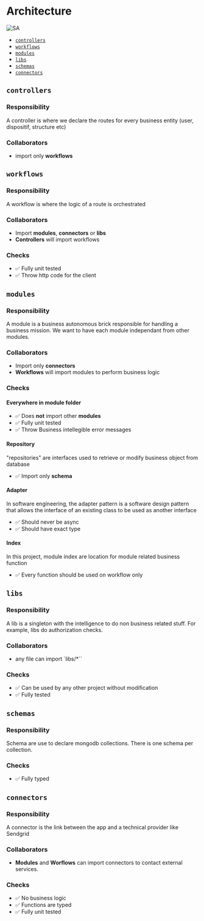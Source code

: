 # Architecture

![SA](../images/SA1.png)

- [`controllers`](#controllers)
- [`workflows`](#workflows)
- [`modules`](#modules)
- [`libs`](#libs)
- [`schemas`](#schemas)
- [`connectors`](#connectors)

## `controllers`

### Responsibility

A controller is where we declare the routes for every business entity (user, dispositif, structure etc)

### Collaborators

- import only **workflows**

## `workflows`

### Responsibility

A workflow is where the logic of a route is orchestrated

### Collaborators

- Import **modules**, **connectors** or **libs**
- **Controllers** will import workflows

### Checks

- ✅ Fully unit tested
- ✅ Throw http code for the client

## `modules`

### Responsibility

A module is a business autonomous brick responsible for handling a business mission.
We want to have each module independant from other modules.

### Collaborators

- Import only **connectors**
- **Workflows** will import modules to perform business logic

### Checks

#### Everywhere in module folder

- ✅ Does **not** import other **modules**
- ✅ Fully unit tested
- ✅ Throw Business intellegible error messages

#### Repository

"repositories" are interfaces used to retrieve or modify business object from database

- ✅ Import only **schema**

#### Adapter

In software engineering, the adapter pattern is a software design pattern that allows the interface of an existing class to be used as another interface

- ✅ Should never be async
- ✅ Should have exact type

#### Index

In this project, module index are location for module related business function

- ✅ Every function should be used on workflow only

## `libs`

### Responsibility

A lib is a singleton with the intelligence to do non business related stuff. For example, libs do authorization checks.

### Collaborators

- any file can import `libs/\*``

### Checks

- ✅ Can be used by any other project without modification
- ✅ Fully tested

## `schemas`

### Responsibility

Schema are use to declare mongodb collections. There is one schema per collection.

### Checks

- ✅ Fully typed

## `connectors`

### Responsibility

A connector is the link between the app and a technical provider like Sendgrid

### Collaborators

- **Modules** and **Worflows** can import connectors to contact external services.

### Checks

- ✅ No business logic
- ✅ Functions are typed
- ✅ Fully unit tested
